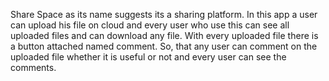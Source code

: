 Share Space as its name suggests its a sharing platform. In this app a user can upload his file on cloud and every user who use this can see all uploaded files and can download any file.
With every uploaded file there is a button attached named comment. So, that any user can comment on the uploaded file whether it is useful or not and every user can see the comments.
